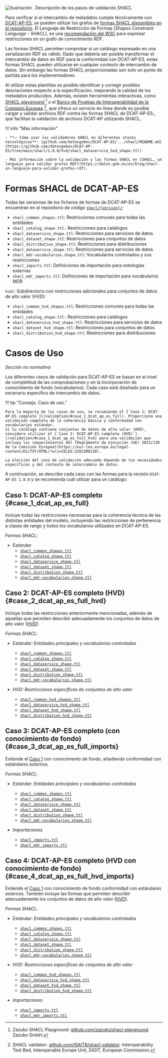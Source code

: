 ![](img/dge_shacl.es.drawio "Ilustración . Descripción de los pasos de validación SHACL")

Para verificar si el intercambio de metadatos cumple técnicamente con [DCAT-AP-ES](/), se pueden utilizar los grafos de [formas SHACL disponibles en el repositorio](https://github.com/datosgobes/DCAT-AP-ES/tree/main/shacl/1.0.0). El Lenguaje de Restricción de Formas (*Shapes Constraint Language* - SHACL), es una [recomendación del W3C](https://www.w3.org/TR/shacl/]) para expresar restricciones en un grafo de conocimiento RDF. 

Las formas SHACL permiten comprobar si un catálogo expresado en una serialización RDF es válido. Dado que debería ser posible transformar el intercambio de datos en RDF para la conformidad con DCAT-AP-ES, estas formas SHACL pueden utilizarse en cualquier contexto de intercambio de datos. Sin embargo las formas SHACL proporcionadas son solo un punto de partida para los implementadores.

Al utilizar estas plantillas es posible identificar y corregir posibles desviaciones respecto a la especificación, mejorando la calidad de los metadatos producidos. Además, existen herramientas interactivas, como [SHACL playground](https://shacl-playground.zazuko.com/) [^1] o el [Banco de Pruebas de Interoperabilidad de la Comisión Europea](https://www.itb.ec.europa.eu/shacl/any/upload) [^2], que ofrece un servicio en línea donde es posible cargar y validar archivos RDF contra las formas SHACL de DCAT-AP-ES., que facilitan la validación de archivos DCAT-AP utilizando SHACL. ​

!!! info "Más información"

    - **✅ Cómo usar los validadores SHACL en diferentes stacks tecnológicos**: [github.com/datosgobes/DCAT-AP-ES/.../shacl/README.md](https://github.com/datosgobes/DCAT-AP-ES/tree/main/shacl/1.0.0/hvd/shacl_dataservice_hvd_shape.ttl)

    - Más información sobre la validación y las formas SHACL en [SHACL, un lenguaje para validar grafos RDF](https://datos.gob.es/es/blog/shacl-un-lenguaje-para-validar-grafos-rdf).

    
# Formas SHACL de DCAT-AP-ES
Todas las versiones de los ficheros de formas de DCAT-AP-ES se encuentran en el repositorio de código [`shacl/{version}/`](https://github.com/datosgobes/DCAT-AP-ES/tree/main/shacl/): 

- `shacl_common_shapes.ttl`: Restricciones comunes para todas las entidades
- `shacl_catalog_shape.ttl:` Restricciones para catálogos
- `shacl_dataservice_shape.ttl`: Restricciones para servicios de datos
- `shacl_dataset_shape.ttl`: Restricciones para conjuntos de datos
- `shacl_distribution_shape.ttl`: Restricciones para distribuciones
- `shacl_dataservice_shape.ttl`: Restricciones para servicios de datos
- `shacl_mdr-vocabularies.shape.ttl`: Vocabularios controlados y sus restricciones
- `shacl_imports.ttl`: Definiciones de importación para ontologías externas
- `shacl_mdr_imports.ttl`: Definiciones de importación para vocabularios MDR

`hvd/`: Subdirectorio con restricciones adicionales para conjuntos de datos de alto valor (HVD):

- `shacl_common_hvd_shapes.ttl`: Restricciones comunes para todas las entidades
- `shacl_catalog_shape.ttl:` Restricciones para catálogos
- `shacl_dataservice_hvd_shape.ttl`: Restricciones para servicios de datos
- `shacl_dataset_hvd_shape.ttl`: Restricciones para conjuntos de datos
- `shacl_distribution_hvd_shape.ttl`: Restricciones para distribuciones

# Casos de Uso
*Sección no normativa*

Los diferentes casos de validación para DCAT-AP-ES se basan en el nivel de completitud de las comprobaciones y en la incorporación de conocimiento de fondo (vocabularios). Cada caso está diseñado para un escenario específico de intercambio de datos.

!!! tip "Consejo. Caso de uso."

    Para la mayoría de los casos de uso, se recomienda el [`Caso 1: DCAT-AP-ES completo`](/validation/#case_1_dcat_ap_es_full). Proporciona una validación completa de la coherencia básica y conformidad con vocabularios estándar.
    Si tu catálogo contiene conjuntos de datos de alto valor (HVD), considera utilizar el [`Caso 2: DCAT-AP-ES completo (HVD)`](/validation/#case_1_dcat_ap_es_full_hvd) para una validación que incluya los requerimientos del [Reglamento de ejecución (UE) 2023/138 de la Comisión Europea](https://eur-lex.europa.eu/legal-content/ES/TXT/HTML/?uri=CELEX:32023R0138).

    La elección del caso de validación adecuado depende de tus necesidades específicas y del contexto de intercambio de datos.

A continuación, se describe cada caso con las formas para la versión `DCAT-AP-ES 1.0.0` y se recomienda cuál utilizar para un catálogo:

## **Caso 1: DCAT-AP-ES completo** {#case_1_dcat_ap_es_full}
Incluye todas las restricciones necesarias para la coherencia técnica de las distintas entidades del modelo, incluyendo las restricciones de pertenencia a clases de rango y todos los vocabularios utilizados en DCAT-AP-ES.

*Formas SHACL*:

- *Estándar*
  - [`shacl_common_shapes.ttl`](https://github.com/datosgobes/DCAT-AP-ES/tree/main/shacl/1.0.0/shacl_common_shapes.ttl)
  - [`shacl_catalog_shape.ttl`](https://github.com/datosgobes/DCAT-AP-ES/tree/main/shacl/1.0.0/shacl_catalog_shape.ttl)
  - [`shacl_dataservice_shape.ttl`](https://github.com/datosgobes/DCAT-AP-ES/tree/main/shacl/1.0.0/shacl_dataservice_shape.ttl)
  - [`shacl_dataset_shape.ttl`](https://github.com/datosgobes/DCAT-AP-ES/tree/main/shacl/1.0.0/shacl_dataset_shape.ttl)
  - [`shacl_distribution_shape.ttl`](https://github.com/datosgobes/DCAT-AP-ES/tree/main/shacl/1.0.0/shacl_distribution_shape.ttl)
  - [`shacl_mdr-vocabularies.shape.ttl`](https://github.com/datosgobes/DCAT-AP-ES/tree/main/shacl/1.0.0/shacl_mdr-vocabularies.shape.ttl)

## **Caso 2: DCAT-AP-ES completo (HVD)** {#case_2_dcat_ap_es_full_hvd}
Incluye todas las restricciones anteriormente mencionadas, además de aquellas que permiten describir adecuadamente los conjuntos de datos de alto valor ([HVD](/#conjuntos_de_datos_de_alto_valor_high_value_datasets)).

*Formas SHACL*:

- *Estándar: Entidades principales y vocabularios controlados*
  - [`shacl_common_shapes.ttl`](https://github.com/datosgobes/DCAT-AP-ES/tree/main/shacl/1.0.0/shacl_common_shapes.ttl)
  - [`shacl_catalog_shape.ttl`](https://github.com/datosgobes/DCAT-AP-ES/tree/main/shacl/1.0.0/shacl_catalog_shape.ttl)
  - [`shacl_dataservice_shape.ttl`](https://github.com/datosgobes/DCAT-AP-ES/tree/main/shacl/1.0.0/shacl_dataservice_shape.ttl)
  - [`shacl_dataset_shape.ttl`](https://github.com/datosgobes/DCAT-AP-ES/tree/main/shacl/1.0.0/shacl_dataset_shape.ttl)
  - [`shacl_distribution_shape.ttl`](https://github.com/datosgobes/DCAT-AP-ES/tree/main/shacl/1.0.0/shacl_distribution_shape.ttl)
  - [`shacl_mdr-vocabularies.shape.ttl`](https://github.com/datosgobes/DCAT-AP-ES/tree/main/shacl/1.0.0/shacl_mdr-vocabularies.shape.ttl)

- *HVD: Restricciones específicas de conjuntos de alto valor*
  - [`shacl_common_hvd_shapes.ttl`](https://github.com/datosgobes/DCAT-AP-ES/tree/main/shacl/1.0.0/hvd/shacl_common_hvd_shapes.ttl)
  - [`shacl_dataservice_hvd_shape.ttl`](https://github.com/datosgobes/DCAT-AP-ES/tree/main/shacl/1.0.0/hvd/shacl_dataservice_hvd_shape.ttl)
  - [`shacl_dataset_hvd_shape.ttl`](https://github.com/datosgobes/DCAT-AP-ES/tree/main/shacl/1.0.0/hvd/shacl_dataset_hvd_shape.ttl)
  - [`shacl_distribution_hvd_shape.ttl`](https://github.com/datosgobes/DCAT-AP-ES/tree/main/shacl/1.0.0/hvd/shacl_distribution_hvd_shape.ttl)

## **Caso 3: DCAT-AP-ES completo (con conocimiento de fondo)** {#case_3_dcat_ap_es_full_imports}
Extiende el [Caso 1](validation/#case_1_dcat_ap_es_full) con conocimiento de fondo, añadiendo conformidad con estándares externos.

*Formas SHACL*:

- *Estándar: Entidades principales y vocabularios controlados*
  - [`shacl_common_shapes.ttl`](https://github.com/datosgobes/DCAT-AP-ES/tree/main/shacl/1.0.0/shacl_common_shapes.ttl)
  - [`shacl_catalog_shape.ttl`](https://github.com/datosgobes/DCAT-AP-ES/tree/main/shacl/1.0.0/shacl_catalog_shape.ttl)
  - [`shacl_dataservice_shape.ttl`](https://github.com/datosgobes/DCAT-AP-ES/tree/main/shacl/1.0.0/shacl_dataservice_shape.ttl)
  - [`shacl_dataset_shape.ttl`](https://github.com/datosgobes/DCAT-AP-ES/tree/main/shacl/1.0.0/shacl_dataset_shape.ttl)
  - [`shacl_distribution_shape.ttl`](https://github.com/datosgobes/DCAT-AP-ES/tree/main/shacl/1.0.0/shacl_distribution_shape.ttl)
  - [`shacl_mdr-vocabularies.shape.ttl`](https://github.com/datosgobes/DCAT-AP-ES/tree/main/shacl/1.0.0/shacl_mdr-vocabularies.shape.ttl)

- *Importaciones*
  - [`shacl_imports.ttl`](https://github.com/datosgobes/DCAT-AP-ES/tree/main/shacl/1.0.0/shacl_imports.ttl)
  - [`shacl_mdr_imports.ttl`](https://github.com/datosgobes/DCAT-AP-ES/tree/main/shacl/1.0.0/shacl_mdr_imports.ttl)

## **Caso 4: DCAT-AP-ES completo (HVD con conocimiento de fondo)** {#case_4_dcat_ap_es_full_hvd_imports}
Extiende el [Caso 1](validation/#case_1_dcat_ap_es_full) con conocimiento de fondo conformidad con estándares externos. También incluye las formas que permiten describir adecuadamente los conjuntos de datos de alto valor ([HVD](#conjuntos_de_datos_de_alto_valor_high_value_datasets)).

*Formas SHACL*:

- *Estándar: Entidades principales y vocabularios controlados*
  - [`shacl_common_shapes.ttl`](https://github.com/datosgobes/DCAT-AP-ES/tree/main/shacl/1.0.0/shacl_common_shapes.ttl)
  - [`shacl_catalog_shape.ttl`](https://github.com/datosgobes/DCAT-AP-ES/tree/main/shacl/1.0.0/shacl_catalog_shape.ttl)
  - [`shacl_dataservice_shape.ttl`](https://github.com/datosgobes/DCAT-AP-ES/tree/main/shacl/1.0.0/shacl_dataservice_shape.ttl)
  - [`shacl_dataset_shape.ttl`](https://github.com/datosgobes/DCAT-AP-ES/tree/main/shacl/1.0.0/shacl_dataset_shape.ttl)
  - [`shacl_distribution_shape.ttl`](https://github.com/datosgobes/DCAT-AP-ES/tree/main/shacl/1.0.0/shacl_distribution_shape.ttl)
  - [`shacl_mdr-vocabularies.shape.ttl`](https://github.com/datosgobes/DCAT-AP-ES/tree/main/shacl/1.0.0/shacl_mdr-vocabularies.shape.ttl)

- *HVD: Restricciones específicas de conjuntos de alto valor*
  - [`shacl_common_hvd_shapes.ttl`](https://github.com/datosgobes/DCAT-AP-ES/tree/main/shacl/1.0.0/hvd/shacl_common_hvd_shapes.ttl)
  - [`shacl_dataservice_hvd_shape.ttl`](https://github.com/datosgobes/DCAT-AP-ES/tree/main/shacl/1.0.0/hvd/shacl_dataservice_hvd_shape.ttl)
  - [`shacl_dataset_hvd_shape.ttl`](https://github.com/datosgobes/DCAT-AP-ES/tree/main/shacl/1.0.0/hvd/shacl_dataset_hvd_shape.ttl)
  - [`shacl_distribution_hvd_shape.ttl`](https://github.com/datosgobes/DCAT-AP-ES/tree/main/shacl/1.0.0/hvd/shacl_distribution_hvd_shape.ttl)

- *Importaciones*
  - [`shacl_imports.ttl`](https://github.com/datosgobes/DCAT-AP-ES/tree/main/shacl/1.0.0/shacl_imports.ttl)
  - [`shacl_mdr_imports.ttl`](https://github.com/datosgobes/DCAT-AP-ES/tree/main/shacl/1.0.0/shacl_mdr_imports.ttl)

[^1]: Zazuko SHACL Playground: [github.com/zazuko/shacl-playground](https://github.com/zazuko/shacl-playground). Zazuko GmbH.
[^2]: SHACL validator: [github.com/ISAITB/shacl-validator](https://github.com/ISAITB/shacl-validator). Interoperability Test Bed, Interoperable Europe Unit, DIGIT, European Commission.